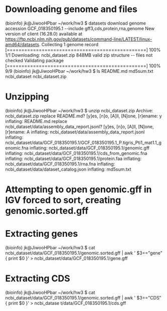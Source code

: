 #   Downloading genome and files
(bioinfo)
jk@JiwooHPbar ~/work/hw3
$ datasets download genome accession GCF_018350195.1 --include gff3,cds,protein,rna,genome
New version of client (16.28.0) available at https://ftp.ncbi.nlm.nih.gov/pub/datasets/command-line/LATEST/linux-amd64/datasets.
Collecting 1 genome record [================================================] 100% 1/1
Downloading: ncbi_dataset.zip    848MB valid zip structure -- files not checked
Validating package [================================================] 100% 9/9
(bioinfo)
jk@JiwooHPbar ~/work/hw3
$ ls
README.md  md5sum.txt  ncbi_dataset  ncbi_dataset.zip
#   Unzipping
(bioinfo)
jk@JiwooHPbar ~/work/hw3
$ unzip ncbi_dataset.zip
Archive:  ncbi_dataset.zip
replace README.md? [y]es, [n]o, [A]ll, [N]one, [r]ename: y
  inflating: README.md
replace ncbi_dataset/data/assembly_data_report.jsonl? [y]es, [n]o, [A]ll, [N]one, [r]ename: A
  inflating: ncbi_dataset/data/assembly_data_report.jsonl
  inflating: ncbi_dataset/data/GCF_018350195.1/GCF_018350195.1_P.tigris_Pti1_mat1.1_genomic.fna
  inflating: ncbi_dataset/data/GCF_018350195.1/genomic.gff
  inflating: ncbi_dataset/data/GCF_018350195.1/cds_from_genomic.fna
  inflating: ncbi_dataset/data/GCF_018350195.1/protein.faa
  inflating: ncbi_dataset/data/GCF_018350195.1/rna.fna
  inflating: ncbi_dataset/data/dataset_catalog.json
  inflating: md5sum.txt
#   Attempting to open genomic.gff in IGV forced to sort, creating genomic.sorted.gff
#   Extracting genes
(bioinfo)
jk@JiwooHPbar ~/work/hw3
$ cat ncbi_dataset/data/GCF_018350195.1/genomic.sorted.gff | awk ' $3=="gene" { print $0 }' > ncbi_dataset/data/GCF_018350195.1/gene.gff
#   Extracting CDS
(bioinfo)
jk@JiwooHPbar ~/work/hw3
$ cat ncbi_dataset/data/GCF_018350195.1/genomic.sorted.gff | awk ' $3=="CDS" { print $0 }' > ncbi_datase
t/data/GCF_018350195.1/cds.gff